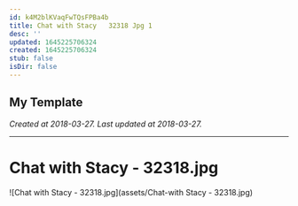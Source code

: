 ```yaml
---
id: k4M2blKVaqFwTQsFPBa4b
title: Chat with Stacy   32318 Jpg 1
desc: ''
updated: 1645225706324
created: 1645225706324
stub: false
isDir: false
---
```

My Template
---

_Created at 2018-03-27._
_Last updated at 2018-03-27._




---

# Chat with Stacy - 32318.jpg


![Chat with Stacy - 32318.jpg](assets/Chat-with Stacy - 32318.jpg)

